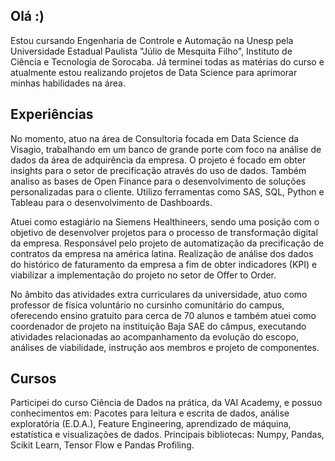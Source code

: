 ## **Olá :)**

Estou cursando Engenharia de Controle e Automação na Unesp pela Universidade Estadual Paulista "Júlio de Mesquita Filho", Instituto de Ciência e Tecnologia de Sorocaba. 
Já terminei todas as matérias do curso e atualmente estou realizando projetos de Data Science para aprimorar minhas habilidades na área.

## Experiências 
No momento, atuo na área de Consultoria focada em Data Science da Visagio, trabalhando em um banco de grande porte com foco na análise de dados da área de adquirência da empresa. O projeto é focado em obter insights para o setor de precificação através do uso de dados. Também analiso as bases de Open Finance para o desenvolvimento de soluções personalizadas para o cliente. Utilizo ferramentas como SAS, SQL, Python e Tableau para o desenvolvimento de Dashboards.

Atuei como estagiário na Siemens Healthineers, sendo uma posição com o objetivo de desenvolver projetos para o processo de transformação digital da empresa. Responsável pelo projeto de automatização da precificação de contratos da empresa na américa latina. Realização de análise dos dados do histórico de faturamento da empresa a fim de obter indicadores (KPI) e viabilizar a implementação do projeto no setor de Offer to Order.

No âmbito das atividades extra curriculares da universidade, atuo como professor de física voluntário no cursinho comunitário do campus, oferecendo ensino gratuito para cerca de 70 alunos e também atuei como coordenador de projeto na instituição Baja SAE do câmpus, executando atividades relacionadas ao acompanhamento da evolução do escopo, análises de viabilidade, instrução aos membros e projeto de componentes. 

## Cursos 
Participei do curso Ciência de Dados na prática, da VAI Academy, e possuo conhecimentos em: Pacotes para leitura e escrita de dados, análise exploratória (E.D.A.), Feature Engineering, aprendizado de máquina, estatística e visualizações de dados. Principais bibliotecas: Numpy, Pandas, Scikit Learn, Tensor Flow e Pandas Profiling.

<!---
fhsantino/fhsantino is a ✨ special ✨ repository because its `README.md` (this file) appears on your GitHub profile.
You can click the Preview link to take a look at your changes.
--->
